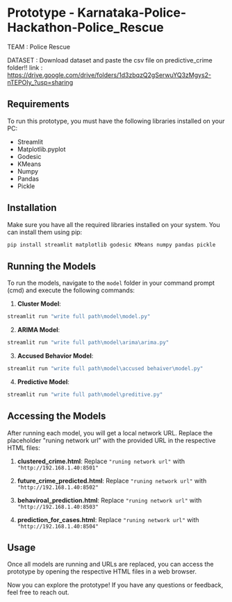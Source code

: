 # Prototype - Karnataka-Police-Hackathon-Police_Rescue

TEAM : Police Rescue

DATASET : Download dataset and  paste the csv file on predictive_crime folder!!
      link : https://drive.google.com/drive/folders/1d3zbqzQ2gSerwuYQ3zMgys2-nTEPOIy_?usp=sharing

## Requirements
To run this prototype, you must have the following libraries installed on your PC:
- Streamlit
- Matplotlib.pyplot
- Godesic
- KMeans
- Numpy
- Pandas
- Pickle

## Installation
Make sure you have all the required libraries installed on your system. You can install them using pip:

```bash
pip install streamlit matplotlib godesic KMeans numpy pandas pickle
```

## Running the Models
To run the models, navigate to the `model` folder in your command prompt (cmd) and execute the following commands:

1. **Cluster Model**:
```bash
streamlit run "write full path\model\model.py"
```

2. **ARIMA Model**:
```bash
streamlit run "write full path\model\arima\arima.py"
```

3. **Accused Behavior Model**:
```bash
streamlit run "write full path\model\accused behaiver\model.py"
```

4. **Predictive Model**:
```bash
streamlit run "write full path\model\preditive.py"
```

## Accessing the Models
After running each model, you will get a local network URL. Replace the placeholder "runing network url" with the provided URL in the respective HTML files:

1. **clustered_crime.html**: 
Replace `"runing network url"` with `"http://192.168.1.40:8501"`

2. **future_crime_predicted.html**: 
Replace `"runing network url"` with `"http://192.168.1.40:8502"`

3. **behaviroal_prediction.html**: 
Replace `"runing network url"` with `"http://192.168.1.40:8503"`

4. **prediction_for_cases.html**: 
Replace `"runing network url"` with `"http://192.168.1.40:8504"`

## Usage
Once all models are running and URLs are replaced, you can access the prototype by opening the respective HTML files in a web browser.

Now you can explore the prototype! If you have any questions or feedback, feel free to reach out.
